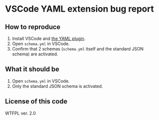 # VSCode YAML extension bug report

## How to reproduce

1. Install VSCode and [the YAML plugin](https://marketplace.visualstudio.com/items?itemName=redhat.vscode-yaml).
2. Open `schema.yml` in VSCode.
3. Confirm that 2 schemas (`schema.yml` itself and the standard JSON schema) are activated.

## What it should be

1. Open `schema.yml` in VSCode.
1. Only the standard JSON schema is activated.

## License of this code

WTFPL ver. 2.0
